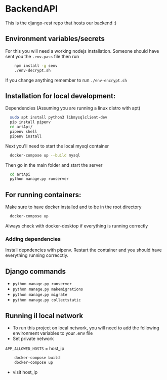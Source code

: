 # BackendAPI

This is the django-rest repo that hosts our backend :)

## Environment variables/secrets

For this you will need a working nodejs installation. Someone should have sent you the `.env.pass` file then run

```bash
    npm install -g senv 
    ./env-decrypt.sh 
```

If you change anything remember to run `./env-encrypt.sh`

## Installation for local development:

Dependencies (Assuming you are running a linux distro with apt)

```bash
  sudo apt install python3 libmysqlclient-dev
  pip install pipenv
  cd artApi/
  pipenv shell
  pipenv install
```

Next you'll need to start the local mysql container

```bash
  docker-compose up --build mysql
```

Then go in the main folder and start the server

```bash
  cd artApi
  python manage.py runserver
```

## For running containers:

Make sure to have docker installed and to be in the root directory

```bash
  docker-compose up
```

Always check with docker-desktop if everything is running correctly

### Adding dependencies

Install depndencies with pipenv. Restart the container and you should have everything running correcctly.

## Django commands

* `python manage.py runserver`
* `python manage.py makemigrations`
* `python manage.py migrate`
* `python manage.py collectstatic`

## Running il local network
- To run this project on local network, you will need to add the following environment variables to your .env file
- Set private network

`APP_ALLOWED_HOSTS` = host_ip

```bash
    docker-compose build
    docker-compose up
```

- visit host_ip
